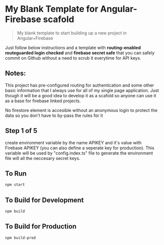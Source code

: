 # My Blank Template for Angular-Firebase scafold

> My blank template to start building up a new project in Angular+Firebase

Just follow below instructions and a template with **routing-enabled** **routeguarded login checked** and **firebase secret safe** that you can safely commit on Github without a need to scrub it everytime for API keys.

## Notes:

This project has pre-configured routing for authentication and some other basic information that I always use for all of my
single page application. Just though it will be a good idea to develop it as a scafold so anyone can use it as a base for
firebase linked projects.

No firestore element is accesible without an anonymous login to protect the data so you don't have to by-pass the rules for it

## Step 1 of 5

create environment variable by the name APIKEY and it's value with Firebase APIKEY (you can also define a seperate key for production). This variable will be used by "config.index.ts" file to generate the environment file will all the neccesary secret keys.

## To Run

```bash
npm start
```

## To Build for Development

```bash
npm build
```

## To Build for Production

```bash
npm build-prod
```
